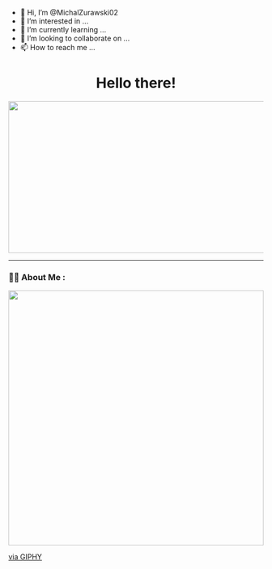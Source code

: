 - 👋 Hi, I’m @MichalZurawski02
- 👀 I’m interested in ...
- 🌱 I’m currently learning ...
- 💞️ I’m looking to collaborate on ...
- 📫 How to reach me ...

<!---
MichalZurawski02/MichalZurawski02 is a ✨ special ✨ repository because its `README.md` (this file) appears on your GitHub profile.
You can click the Preview link to take a look at your changes.
--->
<div id="header" align="center">
  <h1>
    Hello there!
  </h1>
</div>
<div align="center">
  <img src="https://media.giphy.com/media/dWesBcTLavkZuG35MI/giphy.gif" width="600" height="300"/>
  
</div>

---

### :man_technologist: About Me :
<div style="width:100%;height:0;padding-bottom:100%;position:relative;"><img src="https://giphy.com/embed/B6IBrYTyvo1UJOXF9u" width="100%" height="100%" style="position:absolute" frameBorder="0" class="giphy-embed" allowFullScreen></img></div><p><a href="https://giphy.com/gifs/code-coding-xray-B6IBrYTyvo1UJOXF9u">via GIPHY</a></p>
